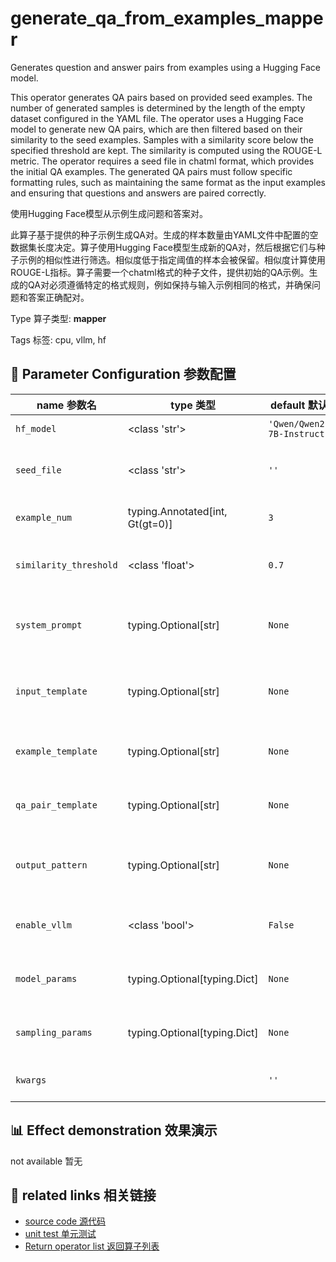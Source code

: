 # generate_qa_from_examples_mapper

Generates question and answer pairs from examples using a Hugging Face model.

This operator generates QA pairs based on provided seed examples. The number of generated samples is determined by the length of the empty dataset configured in the YAML file. The operator uses a Hugging Face model to generate new QA pairs, which are then filtered based on their similarity to the seed examples. Samples with a similarity score below the specified threshold are kept. The similarity is computed using the ROUGE-L metric. The operator requires a seed file in chatml format, which provides the initial QA examples. The generated QA pairs must follow specific formatting rules, such as maintaining the same format as the input examples and ensuring that questions and answers are paired correctly.

使用Hugging Face模型从示例生成问题和答案对。

此算子基于提供的种子示例生成QA对。生成的样本数量由YAML文件中配置的空数据集长度决定。算子使用Hugging Face模型生成新的QA对，然后根据它们与种子示例的相似性进行筛选。相似度低于指定阈值的样本会被保留。相似度计算使用ROUGE-L指标。算子需要一个chatml格式的种子文件，提供初始的QA示例。生成的QA对必须遵循特定的格式规则，例如保持与输入示例相同的格式，并确保问题和答案正确配对。

Type 算子类型: **mapper**

Tags 标签: cpu, vllm, hf

## 🔧 Parameter Configuration 参数配置
| name 参数名 | type 类型 | default 默认值 | desc 说明 |
|--------|------|--------|------|
| `hf_model` | <class 'str'> | `'Qwen/Qwen2.5-7B-Instruct'` | Huggingface model ID. |
| `seed_file` | <class 'str'> | `''` | Path to the seed file in chatml format. |
| `example_num` | typing.Annotated[int, Gt(gt=0)] | `3` | The number of selected examples. |
| `similarity_threshold` | <class 'float'> | `0.7` | The similarity score threshold |
| `system_prompt` | typing.Optional[str] | `None` | System prompt for guiding the generation task. |
| `input_template` | typing.Optional[str] | `None` | Template for building the input prompt. It must |
| `example_template` | typing.Optional[str] | `None` | Template for formatting one QA example. It |
| `qa_pair_template` | typing.Optional[str] | `None` | Template for formatting a single QA pair |
| `output_pattern` | typing.Optional[str] | `None` | Regular expression pattern to extract questions |
| `enable_vllm` | <class 'bool'> | `False` | Whether to use vllm for inference acceleration. |
| `model_params` | typing.Optional[typing.Dict] | `None` | Parameters for initializing the model. |
| `sampling_params` | typing.Optional[typing.Dict] | `None` | Sampling parameters for text generation. |
| `kwargs` |  | `''` | Extra keyword arguments. |

## 📊 Effect demonstration 效果演示
not available 暂无

## 🔗 related links 相关链接
- [source code 源代码](../../../data_juicer/ops/mapper/generate_qa_from_examples_mapper.py)
- [unit test 单元测试](../../../tests/ops/mapper/test_generate_qa_from_examples_mapper.py)
- [Return operator list 返回算子列表](../../Operators.md)